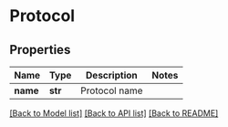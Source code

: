 # Protocol

## Properties
Name | Type | Description | Notes
------------ | ------------- | ------------- | -------------
**name** | **str** | Protocol name | 

[[Back to Model list]](../README.md#documentation-for-models) [[Back to API list]](../README.md#documentation-for-api-endpoints) [[Back to README]](../README.md)

